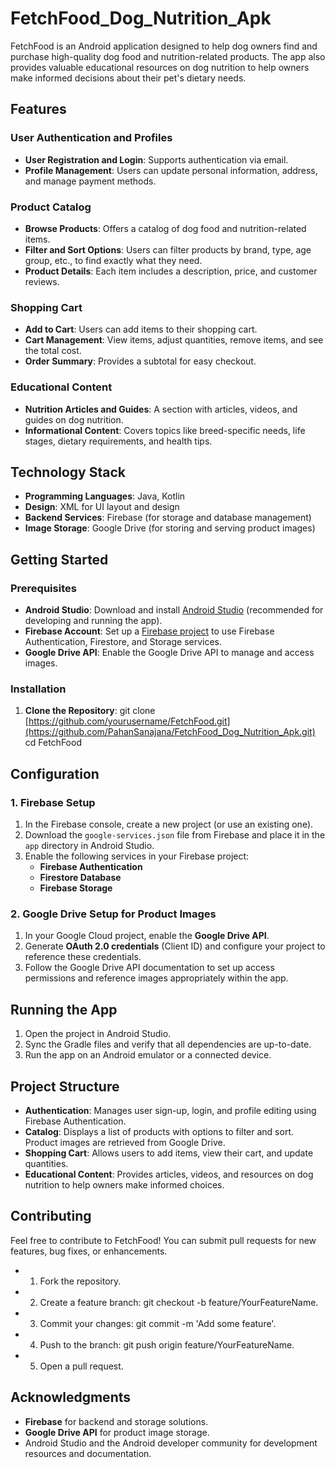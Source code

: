 # FetchFood_Dog_Nutrition_Apk

FetchFood is an Android application designed to help dog owners find and purchase high-quality dog food and nutrition-related products. The app also provides valuable educational resources on dog nutrition to help owners make informed decisions about their pet's dietary needs.

## Features

### User Authentication and Profiles
- **User Registration and Login**: Supports authentication via email.
- **Profile Management**: Users can update personal information, address, and manage payment methods.

### Product Catalog
- **Browse Products**: Offers a catalog of dog food and nutrition-related items.
- **Filter and Sort Options**: Users can filter products by brand, type, age group, etc., to find exactly what they need.
- **Product Details**: Each item includes a description, price, and customer reviews.

### Shopping Cart
- **Add to Cart**: Users can add items to their shopping cart.
- **Cart Management**: View items, adjust quantities, remove items, and see the total cost.
- **Order Summary**: Provides a subtotal for easy checkout.

### Educational Content
- **Nutrition Articles and Guides**: A section with articles, videos, and guides on dog nutrition.
- **Informational Content**: Covers topics like breed-specific needs, life stages, dietary requirements, and health tips.

## Technology Stack

- **Programming Languages**: Java, Kotlin
- **Design**: XML for UI layout and design
- **Backend Services**: Firebase (for storage and database management)
- **Image Storage**: Google Drive (for storing and serving product images)

## Getting Started

### Prerequisites
- **Android Studio**: Download and install [Android Studio](https://developer.android.com/studio) (recommended for developing and running the app).
- **Firebase Account**: Set up a [Firebase project](https://firebase.google.com/) to use Firebase Authentication, Firestore, and Storage services.
- **Google Drive API**: Enable the Google Drive API to manage and access images.

### Installation
1. **Clone the Repository**:
   git clone [https://github.com/yourusername/FetchFood.git](https://github.com/PahanSanajana/FetchFood_Dog_Nutrition_Apk.git)
   cd FetchFood

## Configuration

### 1. Firebase Setup

1. In the Firebase console, create a new project (or use an existing one).
2. Download the `google-services.json` file from Firebase and place it in the `app` directory in Android Studio.
3. Enable the following services in your Firebase project:
   - **Firebase Authentication**
   - **Firestore Database**
   - **Firebase Storage**

### 2. Google Drive Setup for Product Images

1. In your Google Cloud project, enable the **Google Drive API**.
2. Generate **OAuth 2.0 credentials** (Client ID) and configure your project to reference these credentials.
3. Follow the Google Drive API documentation to set up access permissions and reference images appropriately within the app.

## Running the App

1. Open the project in Android Studio.
2. Sync the Gradle files and verify that all dependencies are up-to-date.
3. Run the app on an Android emulator or a connected device.

## Project Structure

- **Authentication**: Manages user sign-up, login, and profile editing using Firebase Authentication.
- **Catalog**: Displays a list of products with options to filter and sort. Product images are retrieved from Google Drive.
- **Shopping Cart**: Allows users to add items, view their cart, and update quantities.
- **Educational Content**: Provides articles, videos, and resources on dog nutrition to help owners make informed choices.

## Contributing
Feel free to contribute to FetchFood! You can submit pull requests for new features, bug fixes, or enhancements.

- 1. Fork the repository.
- 2. Create a feature branch: git checkout -b feature/YourFeatureName.
- 3. Commit your changes: git commit -m 'Add some feature'.
- 4. Push to the branch: git push origin feature/YourFeatureName.
- 5. Open a pull request.


## Acknowledgments
- **Firebase** for backend and storage solutions.
- **Google Drive API** for product image storage.
- Android Studio and the Android developer community for development resources and documentation.

